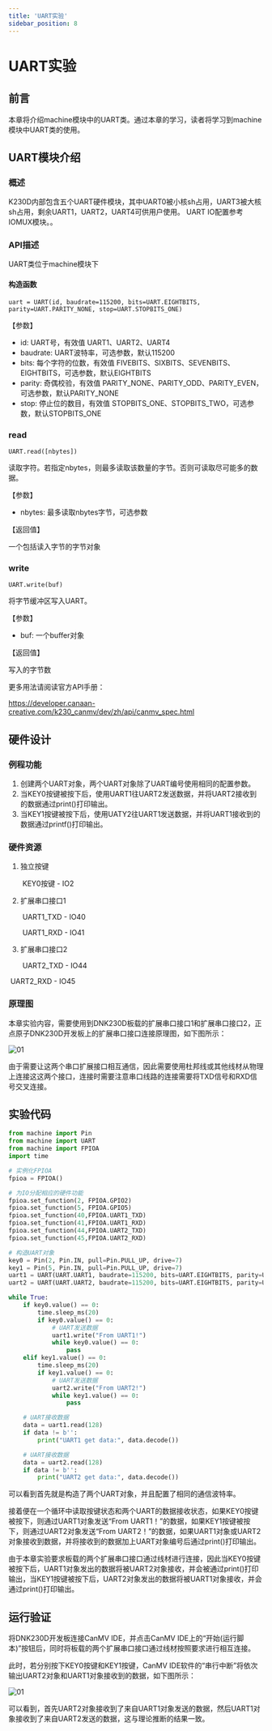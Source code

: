 ```yaml
---
title: 'UART实验'
sidebar_position: 8
---
```


# UART实验

## 前言

本章将介绍machine模块中的UART类。通过本章的学习，读者将学习到machine模块中UART类的使用。

## UART模块介绍

### 概述

K230D内部包含五个UART硬件模块，其中UART0被小核sh占用，UART3被大核sh占用，剩余UART1，UART2，UART4可供用户使用。 UART IO配置参考IOMUX模块。。

### API描述

UART类位于machine模块下

#### 构造函数

```
uart = UART(id, baudrate=115200, bits=UART.EIGHTBITS, parity=UART.PARITY_NONE, stop=UART.STOPBITS_ONE)
```

【参数】

- id: UART号，有效值 UART1、UART2、UART4
- baudrate: UART波特率，可选参数，默认115200
- bits: 每个字符的位数，有效值 FIVEBITS、SIXBITS、SEVENBITS、EIGHTBITS，可选参数，默认EIGHTBITS
- parity: 奇偶校验，有效值 PARITY_NONE、PARITY_ODD、PARITY_EVEN，可选参数，默认PARITY_NONE
- stop: 停止位的数目，有效值 STOPBITS_ONE、STOPBITS_TWO，可选参数，默认STOPBITS_ONE

### read

```
UART.read([nbytes])
```

读取字符。若指定nbytes，则最多读取该数量的字节。否则可读取尽可能多的数据。

【参数】

- nbytes: 最多读取nbytes字节，可选参数

【返回值】

一个包括读入字节的字节对象

### write

```
UART.write(buf)
```

将字节缓冲区写入UART。

【参数】

- buf: 一个buffer对象

【返回值】

写入的字节数

更多用法请阅读官方API手册：

https://developer.canaan-creative.com/k230_canmv/dev/zh/api/canmv_spec.html

## 硬件设计

### 例程功能

1. 创建两个UART对象，两个UART对象除了UART编号使用相同的配置参数。
2. 当KEY0按键被按下后，使用UART1往UART2发送数据，并将UART2接收到的数据通过print()打印输出。
3. 当KEY1按键被按下后，使用UATY2往UART1发送数据，并将UART1接收到的数据通过printf()打印输出。

### 硬件资源

1. 独立按键

   ​	KEY0按键 - IO2

2. 扩展串口接口1

   ​	UART1_TXD - IO40

   ​	UART1_RXD - IO41

3. 扩展串口接口2

   ​	UART2_TXD - IO44

​    	   UART2_RXD - IO45

### 原理图

本章实验内容，需要使用到DNK230D板载的扩展串口接口1和扩展串口接口2，正点原子DNK230D开发板上的扩展串口接口连接原理图，如下图所示：

![01](./img/07.png)

由于需要让这两个串口扩展接口相互通信，因此需要使用杜邦线或其他线材从物理上连接这这两个接口，连接时需要注意串口线路的连接需要将TXD信号和RXD信号交叉连接。

##  实验代码

``` python
from machine import Pin
from machine import UART
from machine import FPIOA
import time

# 实例化FPIOA
fpioa = FPIOA()

# 为IO分配相应的硬件功能
fpioa.set_function(2, FPIOA.GPIO2)
fpioa.set_function(5, FPIOA.GPIO5)
fpioa.set_function(40,FPIOA.UART1_TXD)
fpioa.set_function(41,FPIOA.UART1_RXD)
fpioa.set_function(44,FPIOA.UART2_TXD)
fpioa.set_function(45,FPIOA.UART2_RXD)

# 构造UART对象
key0 = Pin(2, Pin.IN, pull=Pin.PULL_UP, drive=7)
key1 = Pin(5, Pin.IN, pull=Pin.PULL_UP, drive=7)
uart1 = UART(UART.UART1, baudrate=115200, bits=UART.EIGHTBITS, parity=UART.PARITY_NONE, stop=UART.STOPBITS_ONE)
uart2 = UART(UART.UART2, baudrate=115200, bits=UART.EIGHTBITS, parity=UART.PARITY_NONE, stop=UART.STOPBITS_ONE)

while True:
    if key0.value() == 0:
        time.sleep_ms(20)
        if key0.value() == 0:
            # UART发送数据
            uart1.write("From UART1!")
            while key0.value() == 0:
                pass
    elif key1.value() == 0:
        time.sleep_ms(20)
        if key1.value() == 0:
            # UART发送数据
            uart2.write("From UART2!")
            while key1.value() == 0:
                pass

    # UART接收数据
    data = uart1.read(128)
    if data != b'':
        print("UART1 get data:", data.decode())

    # UART接收数据
    data = uart2.read(128)
    if data != b'':
        print("UART2 get data:", data.decode())
```

可以看到首先就是构造了两个UART对象，并且配置了相同的通信波特率。

接着便在一个循环中读取按键状态和两个UART的数据接收状态，如果KEY0按键被按下，则通过UART1对象发送“From UART1！”的数据，如果KEY1按键被按下，则通过UART2对象发送“From UART2！”的数据，如果UART1对象或UART2对象接收到数据，并将接收到的数据加上UART对象编号后通过print()打印输出。

由于本章实验要求板载的两个扩展串口接口通过线材进行连接，因此当KEY0按键被按下后，UART1对象发出的数据将被UART2对象接收，并会被通过print()打印输出，当KEY1按键被按下后，UART2对象发出的数据将被UART1对象接收，并会通过print()打印输出。

## 运行验证

将DNK230D开发板连接CanMV IDE，并点击CanMV IDE上的“开始(运行脚本)”按钮后，同时将板载的两个扩展串口接口通过线材按照要求进行相互连接。

此时，若分别按下KEY0按键和KEY1按键，CanMV IDE软件的“串行中断”将依次输出UART2对象和UART1对象接收到的数据，如下图所示：	

![01](./img/08.png)

可以看到，首先UART2对象接收到了来自UART1对象发送的数据，然后UART1对象接收到了来自UART2发送的数据，这与理论推断的结果一致。

